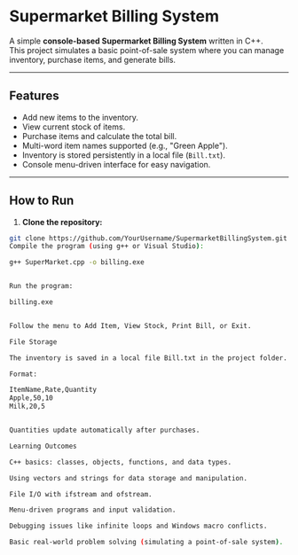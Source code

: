 # Supermarket Billing System

A simple **console-based Supermarket Billing System** written in C++.  
This project simulates a basic point-of-sale system where you can manage inventory, purchase items, and generate bills.

---

## Features

- Add new items to the inventory.
- View current stock of items.
- Purchase items and calculate the total bill.
- Multi-word item names supported (e.g., "Green Apple").
- Inventory is stored persistently in a local file (`Bill.txt`).
- Console menu-driven interface for easy navigation.

---

## How to Run

1. **Clone the repository:**

```bash
git clone https://github.com/YourUsername/SupermarketBillingSystem.git
Compile the program (using g++ or Visual Studio):

g++ SuperMarket.cpp -o billing.exe


Run the program:

billing.exe


Follow the menu to Add Item, View Stock, Print Bill, or Exit.

File Storage

The inventory is saved in a local file Bill.txt in the project folder.

Format:

ItemName,Rate,Quantity
Apple,50,10
Milk,20,5


Quantities update automatically after purchases.

Learning Outcomes

C++ basics: classes, objects, functions, and data types.

Using vectors and strings for data storage and manipulation.

File I/O with ifstream and ofstream.

Menu-driven programs and input validation.

Debugging issues like infinite loops and Windows macro conflicts.

Basic real-world problem solving (simulating a point-of-sale system).
